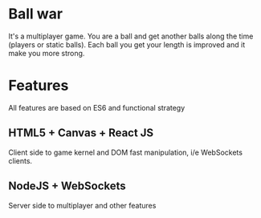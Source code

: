 # Ball war
It's a multiplayer game. You are a ball and get another balls along the time (players or static balls).
Each ball you get your length is improved and it make you more strong.

# Features
All features are based on ES6 and functional strategy

## HTML5 + Canvas + React JS
Client side to game kernel and DOM fast manipulation, i/e WebSockets clients.

## NodeJS + WebSockets
Server side to multiplayer and other features
